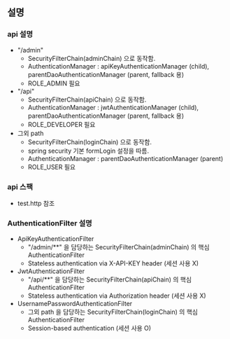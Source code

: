 ## 설명

### api 설명
- "/admin"
  - SecurityFilterChain(adminChain) 으로 동작함.
  - AuthenticationManager : apiKeyAuthenticationManager (child), parentDaoAuthenticationManager (parent, fallback 용)
  - ROLE_ADMIN 필요
- "/api"
  - SecurityFilterChain(apiChain) 으로 동작함.
  - AuthenticationManager : jwtAuthenticationManager (child), parentDaoAuthenticationManager (parent, fallback 용)
  - ROLE_DEVELOPER 필요
- 그외 path
  - SecurityFilterChain(loginChain) 으로 동작함.
  - spring security 기본 formLogin 설정을 따름.
  - AuthenticationManager : parentDaoAuthenticationManager (parent)
  - ROLE_USER 필요

### api 스팩
- test.http 참조

### AuthenticationFilter 설명
- ApiKeyAuthenticationFilter
  - "/admin/**" 을 담당하는 SecurityFilterChain(adminChain) 의 핵심 AuthenticationFilter
  - Stateless authentication via X-API-KEY header (세션 사용 X)
- JwtAuthenticationFilter
  - "/api/**" 을 담당하는 SecurityFilterChain(apiChain) 의 핵심 AuthenticationFilter
  - Stateless authentication via Authorization header (세션 사용 X)
- UsernamePasswordAuthenticationFilter
  - 그외 path 을 담당하는 SecurityFilterChain(loginChain) 의 핵심 AuthenticationFilter
  - Session-based authentication (세션 사용 O)
